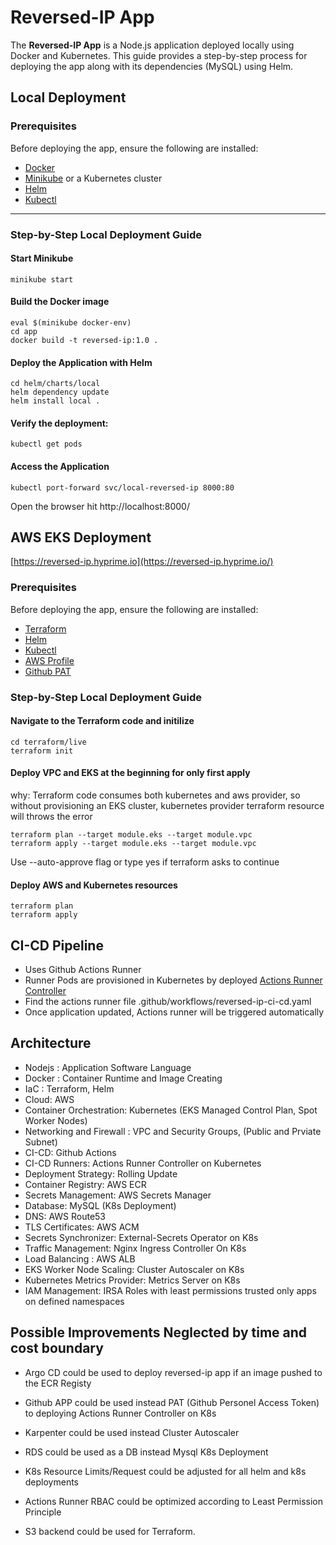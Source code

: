 
# Reversed-IP App

The **Reversed-IP App** is a Node.js application deployed locally using Docker and Kubernetes. This guide provides a step-by-step process for deploying the app along with its dependencies (MySQL) using Helm.

## Local Deployment 

### Prerequisites

Before deploying the app, ensure the following are installed:

- [Docker](https://www.docker.com/)
- [Minikube](https://minikube.sigs.k8s.io/docs/start/) or a Kubernetes cluster
- [Helm](https://helm.sh/)
- [Kubectl](https://kubernetes.io/docs/tasks/tools/)


---

### Step-by-Step Local Deployment Guide

#### Start Minikube
```
minikube start 
```
#### Build the Docker image
```
eval $(minikube docker-env)
cd app
docker build -t reversed-ip:1.0 .
```
#### Deploy the Application with Helm
```
cd helm/charts/local
helm dependency update
helm install local .
```
#### Verify the deployment:
```
kubectl get pods
```
#### Access the Application
```
kubectl port-forward svc/local-reversed-ip 8000:80
```

Open the browser hit http://localhost:8000/

## AWS EKS Deployment 

[https://reversed-ip.hyprime.io](https://reversed-ip.hyprime.io/)

### Prerequisites

Before deploying the app, ensure the following are installed:

- [Terraform](https://developer.hashicorp.com/terraform/tutorials/aws-get-started/install-cli)
- [Helm](https://helm.sh/)
- [Kubectl](https://kubernetes.io/docs/tasks/tools/)
- [AWS Profile](https://docs.aws.amazon.com/cli/v1/userguide/cli-configure-files.html)
- [Github PAT](https://docs.github.com/en/authentication/keeping-your-account-and-data-secure/managing-your-personal-access-tokens)

### Step-by-Step Local Deployment Guide

#### Navigate to the Terraform code and initilize

```
cd terraform/live
terraform init
```

#### Deploy VPC and EKS at the beginning for only first apply

why: Terraform code consumes both kubernetes and aws provider, so without provisioning an EKS cluster, kubernetes provider terraform resource will throws the error

```
terraform plan --target module.eks --target module.vpc
terraform apply --target module.eks --target module.vpc
```

Use --auto-approve flag or type yes if terraform asks to continue


#### Deploy AWS and Kubernetes resources

```
terraform plan 
terraform apply
```

## CI-CD Pipeline

- Uses Github Actions Runner
- Runner Pods are provisioned in Kubernetes by deployed [Actions Runner Controller](https://github.com/actions/actions-runner-controller/tree/master)
- Find the actions runner file .github/workflows/reversed-ip-ci-cd.yaml
- Once application updated, Actions runner will be triggered automatically

## Architecture

- Nodejs : Application Software Language
- Docker : Container Runtime and Image Creating
- IaC : Terraform, Helm
- Cloud: AWS
- Container Orchestration: Kubernetes (EKS Managed Control Plan, Spot Worker Nodes)
- Networking and Firewall : VPC and Security Groups, (Public and Prviate Subnet)
- CI-CD: Github Actions
- CI-CD Runners: Actions Runner Controller on Kubernetes
- Deployment Strategy: Rolling Update
- Container Registry: AWS ECR
- Secrets Management: AWS Secrets Manager
- Database: MySQL (K8s Deployment)
- DNS: AWS Route53
- TLS Certificates: AWS ACM
- Secrets Synchronizer: External-Secrets Operator on K8s
- Traffic Management: Nginx Ingress Controller On K8s
- Load Balancing : AWS ALB
- EKS Worker Node Scaling: Cluster Autoscaler on K8s
- Kubernetes Metrics Provider: Metrics Server on K8s
- IAM Management: IRSA Roles with least permissions trusted only apps on defined namespaces


## Possible Improvements Neglected by time and cost boundary

- Argo CD could be used to deploy reversed-ip app if an image pushed to the ECR Registy

- Github APP could be used instead PAT (Github Personel Access Token) to deploying Actions Runner Controller on K8s

- Karpenter could be used instead Cluster Autoscaler

- RDS could be used as a DB instead Mysql K8s Deployment

- K8s Resource Limits/Request could be adjusted for all helm and k8s deployments

- Actions Runner RBAC could be optimized according to Least Permission Principle

- S3 backend could be used for Terraform.
